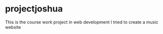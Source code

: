 # projectjoshua
This is the course work  project in web development
I tried to create a music website

